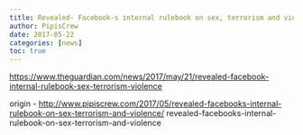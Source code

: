 ```yaml
---
title: Revealed- Facebook-s internal rulebook on sex, terrorism and violence
author: PipisCrew
date: 2017-05-22
categories: [news]
toc: true
---
```


https://www.theguardian.com/news/2017/may/21/revealed-facebook-internal-rulebook-sex-terrorism-violence

origin - http://www.pipiscrew.com/2017/05/revealed-facebooks-internal-rulebook-on-sex-terrorism-and-violence/ revealed-facebooks-internal-rulebook-on-sex-terrorism-and-violence